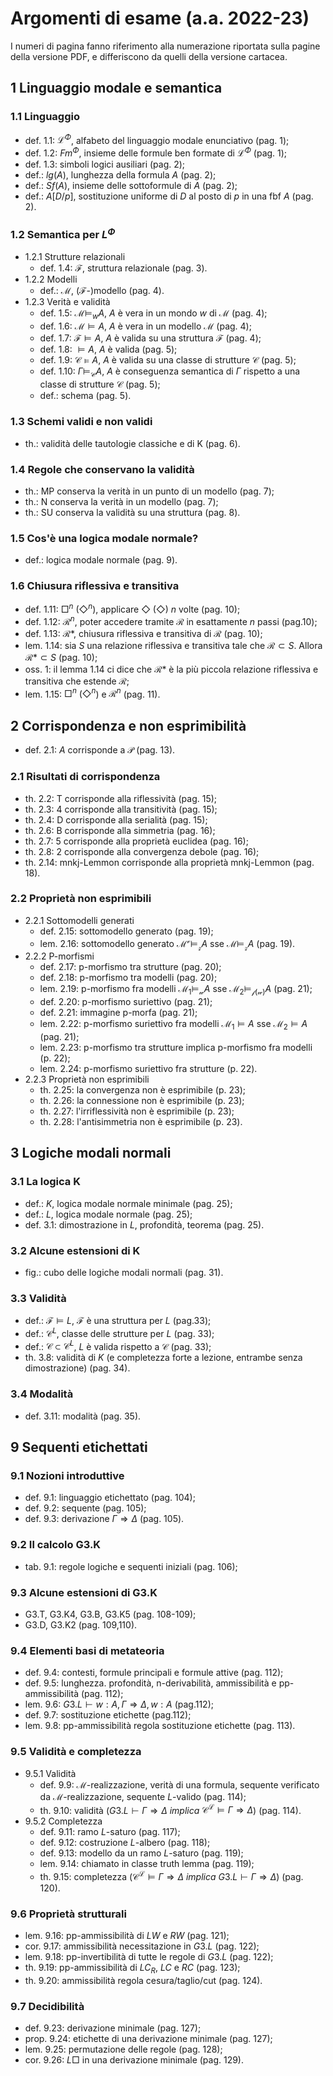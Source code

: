 # Argomenti di esame (a.a. 2022-23)

I numeri di pagina fanno riferimento alla numerazione riportata sulla pagine
della versione PDF, e differiscono da quelli della versione cartacea.

## 1 Linguaggio modale e semantica

### 1.1 Linguaggio

- def. 1.1: $\mathcal{L}^\Phi$, alfabeto del linguaggio modale enunciativo
  (pag. 1);
- def. 1.2: $Fm^\Phi$, insieme delle formule ben formate di $\mathcal{L}^\Phi$
  (pag. 1);
- def. 1.3: simboli logici ausiliari (pag. 2);
- def.: $lg(A)$, lunghezza della formula $A$ (pag. 2);
- def.: $Sf(A)$, insieme delle sottoformule di $A$ (pag. 2);
- def.: $A[D/p]$, sostituzione uniforme di $D$ al posto di $p$ in una fbf $A$
  (pag. 2).

### 1.2 Semantica per $L^\Phi$

- 1.2.1 Strutture relazionali
  - def. 1.4: $\mathcal{F}$, struttura relazionale (pag. 3).
- 1.2.2 Modelli
  - def.: $\mathcal{M}$, ($\mathcal{F}$-)modello (pag. 4).
- 1.2.3 Verità e validità
  - def. 1.5: $\mathcal{M} \models_w A$, $A$ è vera in un mondo $w$ di
    $\mathcal{M}$ (pag. 4);
  - def. 1.6: $\mathcal{M} \models A$, $A$ è vera in un modello $\mathcal{M}$
    (pag. 4);
  - def. 1.7: $\mathcal{F} \models A$, $A$ è valida su una struttura
    $\mathcal{F}$ (pag. 4);
  - def. 1.8: $\models A$, $A$ è valida (pag. 5);
  - def. 1.9: $\mathcal{C} \models A$, $A$ è valida su una classe di strutture
    $\mathcal{C}$ (pag. 5);
  - def. 1.10: $\Gamma \models_{\mathcal{C}} A$, $A$ è conseguenza semantica di
    $\Gamma$ rispetto a una classe di strutture $\mathcal{C}$ (pag. 5);
  - def.: schema (pag. 5).

### 1.3 Schemi validi e non validi

- th.: validità delle tautologie classiche e di K (pag. 6).

### 1.4 Regole che conservano la validità

- th.: MP conserva la verità in un punto di un modello (pag. 7);
- th.: N conserva la verità in un modello (pag. 7);
- th.: SU conserva la validità su una struttura (pag. 8).

### 1.5 Cos'è una logica modale normale?

- def.: logica modale normale (pag. 9).

### 1.6 Chiusura riflessiva e transitiva

- def. 1.11: $\Box^n$ ($\Diamond^n$), applicare $\Diamond$ ($\Diamond$) $n$
  volte (pag. 10);
- def. 1.12: $\mathcal{R}^n$, poter accedere tramite $\mathcal{R}$ in
  esattamente $n$ passi (pag.10);
- def. 1.13: $\mathcal{R}*$, chiusura riflessiva e transitiva di $\mathcal{R}$
  (pag. 10);
- lem. 1.14: sia $S$ una relazione riflessiva e transitiva tale che
  $\mathcal{R} \subset S$. Allora $\mathcal{R}* \subset S$ (pag. 10);
- oss. 1: il lemma 1.14 ci dice che $\mathcal{R}*$ è la più piccola relazione
  riflessiva e transitiva che estende $\mathcal{R}$;
- lem. 1.15: $\Box^n$ ($\Diamond^n$) e $\mathcal{R}^n$ (pag. 11).

## 2 Corrispondenza e non esprimibilità

- def. 2.1: $A$ corrisponde a $\mathcal{P}$ (pag. 13).

### 2.1 Risultati di corrispondenza

- th. 2.2: T corrisponde alla riflessività (pag. 15);
- th. 2.3: 4 corrisponde alla transitività (pag. 15);
- th. 2.4: D corrisponde alla serialità (pag. 15);
- th. 2.6: B corrisponde alla simmetria (pag. 16);
- th. 2.7: 5 corrisponde alla proprietà euclidea (pag. 16);
- th. 2.8: 2 corrisponde alla convergenza debole (pag. 16);
- th. 2.14: mnkj-Lemmon corrisponde alla proprietà mnkj-Lemmon (pag. 18).

### 2.2 Proprietà non esprimibili

- 2.2.1 Sottomodelli generati
  - def. 2.15: sottomodello generato (pag. 19);
  - lem. 2.16: sottomodello generato $\mathcal{M^v} \models_{\mathcal{z}} A$ sse
    $\mathcal{M} \models_{\mathcal{z}}A$ (pag. 19).
- 2.2.2 P-morfismi
  - def. 2.17: p-morfismo tra strutture (pag. 20);
  - def. 2.18: p-morfismo tra modelli (pag. 20);
  - lem. 2.19: p-morfismo fra modelli $\mathcal{M_1} \models_{\mathcal{w}} A$
    sse $\mathcal{M_2} \models_{\mathcal{f(w)}}A$ (pag. 21);
  - def. 2.20: p-morfismo suriettivo (pag. 21);
  - def. 2.21: immagine p-morfa (pag. 21);
  - lem. 2.22: p-morfismo suriettivo fra modelli $\mathcal{M_1} \models A$ sse
    $\mathcal{M_2} \models A$ (pag. 21);
  - lem. 2.23: p-morfismo tra strutture implica p-morfismo fra modelli (p. 22);
  - lem. 2.24: p-morfismo suriettivo fra strutture (p. 22).
- 2.2.3 Proprietà non esprimibili
  - th. 2.25: la convergenza non è esprimibile (p. 23);
  - th. 2.26: la connessione non è esprimibile (p. 23);
  - th. 2.27: l'irriflessività non è esprimibile (p. 23);
  - th. 2.28: l'antisimmetria non è esprimibile (p. 23).

## 3 Logiche modali normali

### 3.1 La logica K

- def.: $K$, logica modale normale minimale (pag. 25);
- def.: $L$, logica modale normale (pag. 25);
- def. 3.1: dimostrazione in $L$, profondità, teorema (pag. 25).

### 3.2 Alcune estensioni di K

- fig.: cubo delle logiche modali normali (pag. 31).

### 3.3 Validità

- def.: $\mathcal{F} \models L$, $\mathcal{F}$ è una struttura per $L$ (pag.33);
- def.: $\mathcal{C}^L$, classe delle strutture per $L$ (pag. 33);
- def.: $\mathcal{C} \subset \mathcal{C}^L$, $L$ è valida rispetto a
  $\mathcal{C}$ (pag. 33);
- th. 3.8: validità di $K$ (e completezza forte a lezione, entrambe senza
  dimostrazione) (pag. 34).

### 3.4 Modalità

- def. 3.11: modalità (pag. 35).

## 9 Sequenti etichettati

### 9.1 Nozioni introduttive

- def. 9.1: linguaggio etichettato (pag. 104);
- def. 9.2: sequente (pag. 105);
- def. 9.3: derivazione $\Gamma \Longrightarrow \Delta$ (pag. 105).

### 9.2 Il calcolo G3.K

- tab. 9.1: regole logiche e sequenti iniziali (pag. 106);

### 9.3 Alcune estensioni di G3.K

- G3.T, G3.K4, G3.B, G3.K5 (pag. 108-109);
- G3.D, G3.K2 (pag. 109,110).

### 9.4 Elementi basi di metateoria

- def. 9.4: contesti, formule principali e formule attive (pag. 112);
- def. 9.5: lunghezza. profondità, n-derivabilità, ammissibilità e
  pp-ammissibilità (pag. 112);
- lem. 9.6: $G3.L \vdash w:A ,\Gamma \Longrightarrow \Delta , w:A$ (pag.112);
- def. 9.7: sostituzione etichette (pag.112);
- lem. 9.8: pp-ammissibilità regola sostituzione etichette (pag. 113).

### 9.5 Validità e completezza

- 9.5.1 Validità
  - def. 9.9: $\mathcal{M}$-realizzazione, verità di una formula, sequente
    verificato da $\mathcal{M}$-realizzazione, sequente $L$-valido (pag. 114);
  - th. 9.10: validità ($G3.L \vdash \Gamma \Longrightarrow \Delta$ $implica$
    $\mathcal{C^L} \models \Gamma \Longrightarrow \Delta$) (pag. 114).
- 9.5.2 Completezza
  - def. 9.11: ramo $L$-saturo (pag. 117);
  - def. 9.12: costruzione $L$-albero (pag. 118);
  - def. 9.13: modello da un ramo $L$-saturo (pag. 119);
  - lem. 9.14: chiamato in classe truth lemma (pag. 119);
  - th. 9.15: completezza ($\mathcal{C^L} \models \Gamma \Longrightarrow \Delta$
    $implica$ $G3.L \vdash \Gamma \Longrightarrow \Delta$) (pag. 120).

### 9.6 Proprietà strutturali

- lem. 9.16: pp-ammissibilità di $LW$ e $RW$ (pag. 121);
- cor. 9.17: ammissibilità necessitazione in $G3.L$ (pag. 122);
- lem. 9.18: pp-invertibilità di tutte le regole di $G3.L$ (pag. 122);
- th. 9.19: pp-ammissibilità di $LC_R$, $LC$ e $RC$ (pag. 123);
- th. 9.20: ammissibilità regola cesura/taglio/cut (pag. 124).

### 9.7 Decidibilità

- def. 9.23: derivazione minimale (pag. 127);
- prop. 9.24: etichette di una derivazione minimale (pag. 127);
- lem. 9.25: permutazione delle regole (pag. 128);
- cor. 9.26: $L\Box$ in una derivazione minimale (pag. 129).
